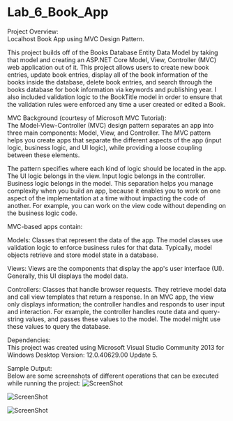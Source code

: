# Lab_6_Book_App
Project Overview:    
Localhost Book App using MVC Design Pattern.   
     
This project builds off of the Books Database Entity Data Model by taking that model and creating an ASP.NET Core Model, View, Controller (MVC) web application out of it. This project allows users to create new book entries, update book entries, display all of the book information of the books inside the database, delete book entries, and search through the books database for book information via keywords and publishing year. I also included validation logic to the BookTitle model in order to ensure that the validation rules were enforced any time a user created or edited a Book.
         
MVC Background (courtesy of Microsoft MVC Tutorial):             
The Model-View-Controller (MVC) design pattern separates an app into three main components: Model, View, and Controller. The MVC pattern helps you create apps that separate the different aspects of the app (input logic, business logic, and UI logic), while providing a loose coupling between these elements.    
     
The pattern specifies where each kind of logic should be located in the app. The UI logic belongs in the view. Input logic belongs in the controller. Business logic belongs in the model. This separation helps you manage complexity when you build an app, because it enables you to work on one aspect of the implementation at a time without impacting the code of another. For example, you can work on the view code without depending on the business logic code.         
       
MVC-based apps contain:     
     
Models: Classes that represent the data of the app. The model classes use validation logic to enforce business rules for that data. Typically, model objects retrieve and store model state in a database.     
     
Views: Views are the components that display the app's user interface (UI). Generally, this UI displays the model data.     
      
Controllers: Classes that handle browser requests. They retrieve model data and call view templates that return a response. In an MVC app, the view only displays information; the controller handles and responds to user input and interaction. For example, the controller handles route data and query-string values, and passes these values to the model. The model might use these values to query the database.      
      

Dependencies:      
This project was created using Microsoft Visual Studio Community 2013 for Windows Desktop Version: 12.0.40629.00 Update 5.     
     
     
Sample Output:     
Below are some screenshots of different operations that can be executed while running the project:
![ScreenShot](https://cloud.githubusercontent.com/assets/14812721/25061051/5016f438-2162-11e7-8f75-a8bc39700e4b.jpg)     
     
![ScreenShot](https://cloud.githubusercontent.com/assets/14812721/25061052/503e0532-2162-11e7-9514-f54874fd7c45.jpg)         
     
![ScreenShot](https://cloud.githubusercontent.com/assets/14812721/25061053/5040fd5a-2162-11e7-9401-2ddbf2aa30e0.jpg)       
    
